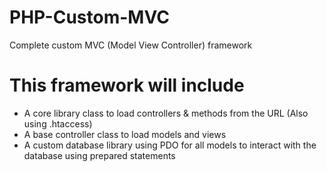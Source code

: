 # PHP-Custom-MVC
Complete custom MVC (Model View Controller) framework

# This framework will include
* A core library class to load controllers & methods from the URL (Also using .htaccess)
* A base controller class to load models and views
* A custom database library using PDO for all models to interact with the database using prepared statements
